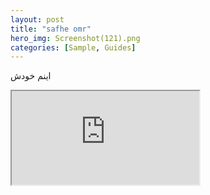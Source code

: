 ```yaml
---
layout: post
title: "safhe omr"
hero_img: Screenshot(121).png
categories: [Sample, Guides]
---
```


اینم خودش
<iframe src="https://docs.google.com/spreadsheets/d/e/2PACX-1vQ3mAcHg7OHyQMqNi782ECeJ15R5izWja2FqWSzY-MelopRBVsjHK6382GJLaRzLt9pSRbhizp3CyEb/pubhtml?widget=true&amp;headers=false"></iframe>